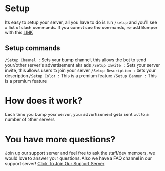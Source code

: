 # Setup
Its easy to setup your server, all you have to do is run `/setup` and you'll see a list of slash commands. If you cannot see the commands, re-add Bumper with this [LINK](https://discord.com/oauth2/authorize?client_id=908043115649187880&scope=bot%20applications.commands&permissions=137439308944&redirect_uri=https%3A%2F%2Fdiscord.gg%2FZYKtHS6anN&response_type=code)
## Setup commands
`/Setup Channel :`
 Sets your bump channel, this allows the bot to send your/other server's advertisement aka ads
 `/Setup Invite :`
 Sets your server invite, this allows users to join your server
 `/Setup Description :`
 Sets your description
`/Setup Color :`
 This is a premium feature
`/Setup Banner :`
 This is a premium feature
# How does it work?
Each time you bump your server, your advertisement gets sent out to a number of other servers.
# You have more questions?
Join up our support server and feel free to ask the staff/dev members, we would love to answer your questions. Also we have a FAQ channel in our support server!
[Click To Join Our Support Server](https://discord.gg/ZYKtHS6anN)
